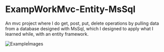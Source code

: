 # ExampWorkMvc-Entity-MsSql

An mvc project where I do get, post, put, delete operations by pulling data from a database designed with MsSql,
which I designed to apply what I learned while, with an entity framework.

![Exampleİmages](https://user-images.githubusercontent.com/99317183/165154014-cacf06f4-12de-4e58-8e67-7fa59d521060.png)
